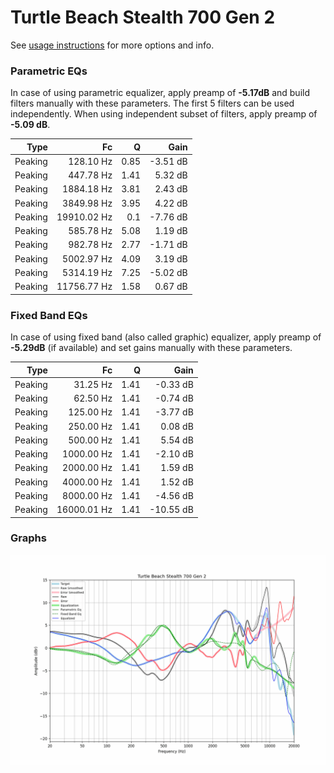 # Turtle Beach Stealth 700 Gen 2
See [usage instructions](https://github.com/jaakkopasanen/AutoEq#usage) for more options and info.

### Parametric EQs
In case of using parametric equalizer, apply preamp of **-5.17dB** and build filters manually
with these parameters. The first 5 filters can be used independently.
When using independent subset of filters, apply preamp of **-5.09 dB**.

| Type    | Fc          |    Q | Gain     |
|--------:|------------:|-----:|---------:|
| Peaking | 128.10 Hz   | 0.85 | -3.51 dB |
| Peaking | 447.78 Hz   | 1.41 | 5.32 dB  |
| Peaking | 1884.18 Hz  | 3.81 | 2.43 dB  |
| Peaking | 3849.98 Hz  | 3.95 | 4.22 dB  |
| Peaking | 19910.02 Hz | 0.1  | -7.76 dB |
| Peaking | 585.78 Hz   | 5.08 | 1.19 dB  |
| Peaking | 982.78 Hz   | 2.77 | -1.71 dB |
| Peaking | 5002.97 Hz  | 4.09 | 3.19 dB  |
| Peaking | 5314.19 Hz  | 7.25 | -5.02 dB |
| Peaking | 11756.77 Hz | 1.58 | 0.67 dB  |

### Fixed Band EQs
In case of using fixed band (also called graphic) equalizer, apply preamp of **-5.29dB**
(if available) and set gains manually with these parameters.

| Type    | Fc          |    Q | Gain      |
|--------:|------------:|-----:|----------:|
| Peaking | 31.25 Hz    | 1.41 | -0.33 dB  |
| Peaking | 62.50 Hz    | 1.41 | -0.74 dB  |
| Peaking | 125.00 Hz   | 1.41 | -3.77 dB  |
| Peaking | 250.00 Hz   | 1.41 | 0.08 dB   |
| Peaking | 500.00 Hz   | 1.41 | 5.54 dB   |
| Peaking | 1000.00 Hz  | 1.41 | -2.10 dB  |
| Peaking | 2000.00 Hz  | 1.41 | 1.59 dB   |
| Peaking | 4000.00 Hz  | 1.41 | 1.52 dB   |
| Peaking | 8000.00 Hz  | 1.41 | -4.56 dB  |
| Peaking | 16000.01 Hz | 1.41 | -10.55 dB |

### Graphs
![](./Turtle%20Beach%20Stealth%20700%20Gen%202.png)